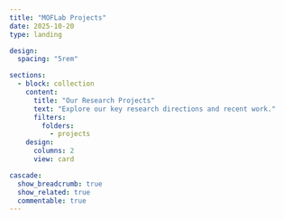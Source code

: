 ```yaml
---
title: "MOFLab Projects"
date: 2025-10-20
type: landing

design:
  spacing: "5rem"

sections:
  - block: collection
    content:
      title: "Our Research Projects"
      text: "Explore our key research directions and recent work."
      filters:
        folders:
          - projects
    design:
      columns: 2
      view: card

cascade:
  show_breadcrumb: true
  show_related: true
  commentable: true
---
```

